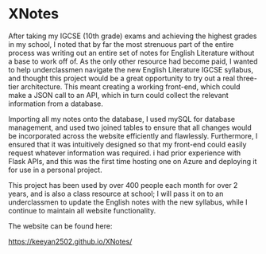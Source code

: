 # XNotes

After taking my IGCSE (10th grade) exams and achieving the highest grades in my school, I noted that by far the most strenuous part of the entire process was writing out an entire set of notes for English Literature without a base to work off of. As the only other resource had become paid, I wanted to help underclassmen navigate the new English Literature IGCSE syllabus, and thought this project would be a great opportunity to try out a real three-tier architecture. This meant creating a working front-end, which could make a JSON call to an API, which in turn could collect the relevant information from a database.

Importing all my notes onto the database, I used mySQL for database management, and used two joined tables to ensure that all changes would be incorporated across the website efficiently and flawlessly. Furthermore, I ensured that it was intuitively designed so that my front-end could easily request whatever information was required. i had prior experience with Flask APIs, and this was the first time hosting one on Azure and deploying it for use in a personal project. 

This project has been used by over 400 people each month for over 2 years, and is also a class resource at school; I will pass it on to an underclassmen to update the English notes with the new syllabus, while I continue to maintain all website functionality.

The website can be found here:

https://keeyan2502.github.io/XNotes/
